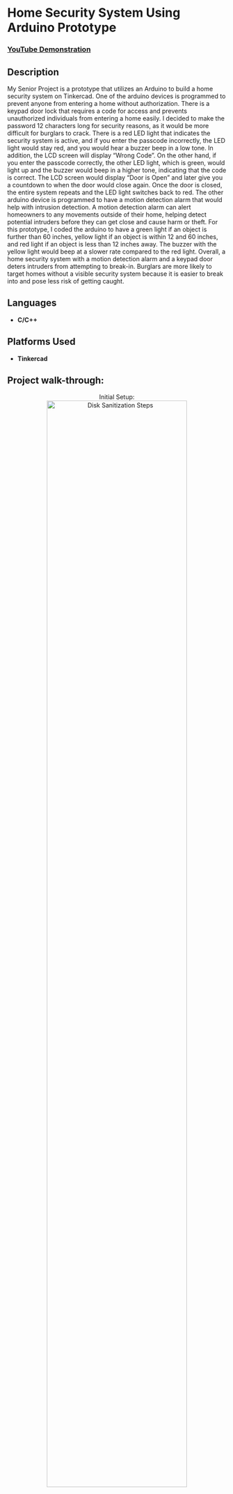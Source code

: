 <h1>Home Security System Using Arduino Prototype</h1>

 ### [YouTube Demonstration](https://www.youtube.com/watch?v=a6iFQisk6Zk)

<h2>Description</h2>
My Senior Project is a prototype that utilizes an Arduino to build a home security system on Tinkercad. One of the arduino devices is programmed to prevent anyone from entering a home without authorization. There is a keypad door lock that requires a code for access and prevents unauthorized individuals from entering a home easily. I decided to make the password 12 characters long for security reasons, as it would be more difficult for burglars to crack. There is a red LED light that indicates the security system is active, and if you enter the passcode incorrectly, the LED light would stay red, and you would hear a buzzer beep in a low tone. In addition, the LCD screen will display “Wrong Code”. On the other hand,  if you enter the passcode correctly,  the other LED light, which is green, would light up and the buzzer would beep in a higher tone, indicating that the code is correct. The LCD screen would display “Door is Open” and later give you a countdown to when the door would close again. Once the door is closed, the entire system repeats and the LED light switches back to red. The other arduino device is programmed to have  a motion detection alarm that would help with intrusion detection. A motion detection alarm can alert homeowners to any movements outside of their home, helping detect potential intruders before they can get close and cause harm or theft. For this prototype, I coded the arduino to have a green light if an object is further than 60 inches, yellow light if an object is within 12 and 60 inches, and red light if an object is less than 12 inches away. The buzzer with the yellow light would beep at a slower rate compared to the red light. Overall, a home security system with a motion detection alarm and a keypad door deters intruders from attempting to break-in. Burglars are more likely to target homes without a visible security system because it is easier to break into and pose less risk of getting caught.

<br />


<h2>Languages</h2>

- <b>C/C++</b> 

<h2>Platforms Used </h2>

- <b>Tinkercad</b>

<h2>Project walk-through:</h2>

<p align="center">
Initial Setup: <br/>
<img src="https://i.imgur.com/C9SixFV.png" height="80%" width="80%" alt="Disk Sanitization Steps"/>
<br />
<br />
System Activating:  <br/>
<img src="https://i.imgur.com/yqJz11z.png" height="80%" width="80%" alt="Disk Sanitization Steps"/>
<br />
<br />
Wrong Code Entered (LED Light Stays Red and Door Remains Closed): <br/>
<img src="https://i.imgur.com/nNFuJ1O.png" height="80%" width="80%" alt="Disk Sanitization Steps"/>
<br />
<br />
Correct Code Entered (Door Opens and LED Light Turns Green):  <br/>
<img src="https://i.imgur.com/rtZpDd7.png" height="80%" width="80%" alt="Disk Sanitization Steps"/>
<br />
<br />
Countdown For Door:  <br/>
<img src="https://i.imgur.com/c8m4uAR.png" height="80%" width="80%" alt="Disk Sanitization Steps"/>
<br />
<br />
Distance Sensor Green Light (Object Is Further Than 60 Inches):  <br/>
<img src="https://i.imgur.com/olfK7NM.png" height="80%" width="80%" alt="Disk Sanitization Steps"/>
<br />
<br />
Distance Sensor Yellow Light (Object Is Between 12 and 60 Inches):  <br/>
<img src="https://i.imgur.com/DmqEBgH.png" height="80%" width="80%" alt="Disk Sanitization Steps"/>
<br />
<br />
Distance Sensor Red Light (Object Is Less Than 12 Inches Away):  <br/>
<img src="https://i.imgur.com/5lhserO.png" height="80%" width="80%" alt="Disk Sanitization Steps"/>
<br />
<br />
</p>

<!--
 ```diff
- text in red
+ text in green
! text in orange
# text in gray
@@ text in purple (and bold)@@
```
--!>
